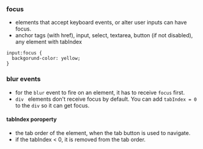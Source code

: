 ### focus

- elements that accept keyboard events, or alter user inputs can have focus.
- anchor tags (with href), input, select, textarea, button (if not disabled), any element with tabIndex
```
input:focus {
  backgorund-color: yellow;
}
```

### blur events

- for the ```blur``` event to fire on an element, it has to receive ```focus``` first.
- ```div ``` elements don't receive focus by default. You can add ```tabIndex = 0``` to the ```div``` so it can get focus.

#### tabIndex poroperty
- the tab order of the element, when the tab button is used to navigate.
- if the tabIndex < 0, it is removed from the tab order.
